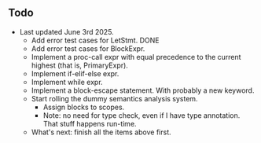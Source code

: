 ## Todo

- Last updated June 3rd 2025.
  - Add error test cases for LetStmt. DONE
  - Add error test cases for BlockExpr.
  - Implement a proc-call expr with equal precedence to the current highest
    (that is, PrimaryExpr).
  - Implement if-elif-else expr.
  - Implement while expr.
  - Implement a block-escape statement. With probably a new keyword.
  - Start rolling the dummy semantics analysis system.
    - Assign blocks to scopes.
    - Note: no need for type check, even if I have type annotation. That stuff
      happens run-time.
  - What's next: finish all the items above first.
